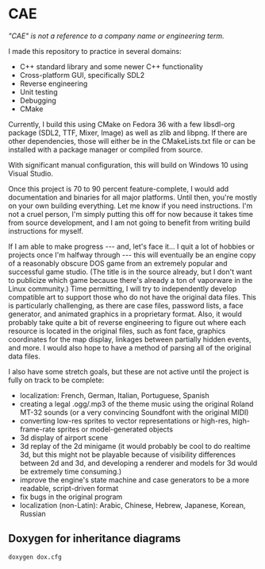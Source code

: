 CAE
===

*"CAE" is not a reference to a company name or engineering term.*

I made this repository to practice in several domains:

- C++ standard library and some newer C++ functionality
- Cross-platform GUI, specifically SDL2
- Reverse engineering
- Unit testing
- Debugging
- CMake

Currently, I build this using CMake on Fedora 36 with a few libsdl-org package (SDL2, TTF, Mixer, Image) as well as zlib and libpng. If there are other dependencies, those will either be in the CMakeLists.txt file or can be installed with a package manager or compiled from source.

With significant manual configuration, this will build on Windows 10 using Visual Studio.

Once this project is 70 to 90 percent feature-complete, I would add documentation and binaries for all major platforms. Until then, you're mostly on your own building everything. Let me know if you need instructions. I'm not a cruel person, I'm simply putting this off for now because it takes time from source development, and I am not going to benefit from writing build instructions for myself.

If I am able to make progress --- and, let's face it... I quit a lot of hobbies or projects once I'm halfway through --- this will eventually be an engine copy of a reasonably obscure DOS game from an extremely popular and successful game studio. (The title is in the source already, but I don't want to publicize which game because there's already a ton of vaporware in the Linux community.) Time permitting, I will try to independently develop compatible art to support those who do not have the original data files. This is particularly challenging, as there are case files, password lists, a face generator, and animated graphics in a proprietary format. Also, it would probably take quite a bit of reverse engineering to figure out where each resource is located in the original files, such as font face, graphics coordinates for the map display, linkages between partially hidden events, and more. I would also hope to have a method of parsing all of the original data files.

I also have some stretch goals, but these are not active until the project is fully on track to be complete:

- localization: French, German, Italian, Portuguese, Spanish
- creating a legal .ogg/.mp3 of the theme music using the original Roland MT-32 sounds (or a very convincing Soundfont with the original MIDI)
- converting low-res sprites to vector representations or high-res, high-frame-rate sprites or model-generated objects
- 3d display of airport scene
- 3d replay of the 2d minigame (it would probably be cool to do realtime 3d, but this might not be playable because of visibility differences between 2d and 3d, and developing a renderer and models for 3d would be extremely time consuming.)
- improve the engine's state machine and case generators to be a more readable, script-driven format
- fix bugs in the original program
- localization (non-Latin): Arabic, Chinese, Hebrew, Japanese, Korean, Russian

## Doxygen for inheritance diagrams

```sh
doxygen dox.cfg
```
